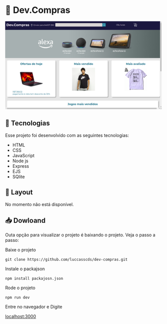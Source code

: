 # 🛒 Dev.Compras

<img src="https://github.com/luccasscds/dev-compras/blob/main/.github/dev-compras.png?raw=true">

## 🚀 Tecnologias
Esse projeto foi desenvolvido com as seguintes tecnologias:
- HTML
- CSS
- JavaScript
- Node js
- Express
- EJS
- SQlite

## 🔖 Layout
No momento não está disponível.

## 📥 Dowloand
Outa opção para visualizar o projeto é baixando o projeto. Veja o passo a passo:

Baixe o projeto
```
git clone https://github.com/luccasscds/dev-compras.git
```
Instale o packajson
```
npm install packajosn.json
```
Rode o projeto
```
npm run dev
```
Entre no navegador e Digite

[localhost:3000](http://localhost:3000/)
